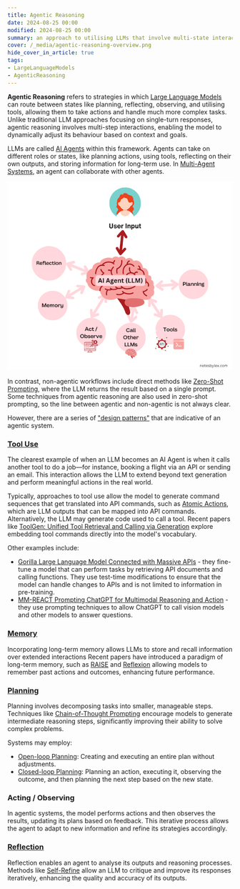 ```yaml
---
title: Agentic Reasoning
date: 2024-08-25 00:00
modified: 2024-08-25 00:00
summary: an approach to utilising LLMs that involve multi-state interactions.
cover: /_media/agentic-reasoning-overview.png
hide_cover_in_article: true
tags:
- LargeLanguageModels
- AgenticReasoning
---
```


**Agentic Reasoning** refers to strategies in which [Large Language Models](large-language-models.md) can route between states like planning, reflecting, observing, and utilising tools, allowing them to take actions and handle much more complex tasks. Unlike traditional LLM approaches focusing on single-turn responses, agentic reasoning involves multi-step interactions, enabling the model to dynamically adjust its behaviour based on context and goals.

LLMs are called [AI Agents](ai-agents.md) within this framework. Agents can take on different roles or states, like planning actions, using tools, reflecting on their own outputs, and storing information for long-term use. In [Multi-Agent Systems](multi-agent-systems.md), an agent can collaborate with other agents.

![agentic-reasoning-overview.png](../_media/agentic-reasoning-overview.png)

In contrast, non-agentic workflows include direct methods like [Zero-Shot Prompting](zero-shot-prompting.md), where the LLM returns the result based on a single prompt. Some techniques from agentic reasoning are also used in zero-shot prompting, so the line between agentic and non-agentic is not always clear.

However, there are a series of ["design patterns"](https://www.deeplearning.ai/the-batch/how-agents-can-improve-llm-performance) that are indicative of an agentic system.

### [Tool Use](tool-use.md)

The clearest example of when an LLM becomes an AI Agent is when it calls another tool to do a job—for instance, booking a flight via an API or sending an email. This interaction allows the LLM to extend beyond text generation and perform meaningful actions in the real world.

Typically, approaches to tool use allow the model to generate command sequences that get translated into API commands, such as [Atomic Actions](atomic-actions.md), which are LLM outputs that can be mapped into API commands. Alternatively, the LLM may generate code used to call a tool. Recent papers like [ToolGen: Unified Tool Retrieval and Calling via Generation](../../../permanent/toolgen-unified-tool-retrieval-and-calling-via-generation.md) explore embedding tool commands directly into the model's vocabulary.

Other examples include:

* [Gorilla Large Language Model Connected with Massive APIs](../../../permanent/gorilla-large-language-model-connected-with-massive-apis.md) - they fine-tune a model that can perform tasks by retrieving API documents and calling functions. They use test-time modifications to ensure that the model can handle changes to APIs and is not limited to information in pre-training.
* [MM-REACT Prompting ChatGPT for Multimodal Reasoning and Action](../../../permanent/mm-react-prompting-chatgpt-for-multimodal-reasoning-and-action.md) - they use prompting techniques to allow ChatGPT to call vision models and other models to answer questions.

### [Memory](memory.md)

Incorporating long-term memory allows LLMs to store and recall information over extended interactions Recent papers have introduced a paradigm of long-term memory, such as [RAISE](raise.md) and [Reflexion](reflexion.md) allowing models to remember past actions and outcomes, enhancing future performance.

### [Planning](planning.md)

Planning involves decomposing tasks into smaller, manageable steps. Techniques like [Chain-of-Thought Prompting](chain-of-thought-prompting.md) encourage models to generate intermediate reasoning steps, significantly improving their ability to solve complex problems.

Systems may employ:

* [Open-loop Planning](open-loop-planning.md): Creating and executing an entire plan without adjustments.
* [Closed-loop Planning](closed-loop-planning.md): Planning an action, executing it, observing the outcome, and then planning the next step based on the new state.

### Acting / Observing

In agentic systems, the model performs actions and then observes the results, updating its plans based on feedback. This iterative process allows the agent to adapt to new information and refine its strategies accordingly.

### [Reflection](reflection.md)

Reflection enables an agent to analyse its outputs and reasoning processes. Methods like [Self-Refine](self-refine.md) allow an LLM to critique and improve its responses iteratively, enhancing the quality and accuracy of its outputs.
